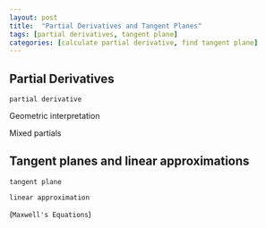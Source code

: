 ```yaml
---
layout: post
title:  "Partial Derivatives and Tangent Planes"
tags: [partial derivatives, tangent plane]
categories: [calculate partial derivative, find tangent plane]
---
```


## Partial Derivatives

```partial derivative```

Geometric interpretation

Mixed partials

## Tangent planes and linear approximations

```tangent plane```

```linear approximation```

(```Maxwell's Equations```)